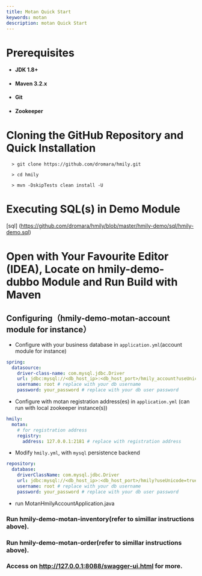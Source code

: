 ```yaml
---
title: Motan Quick Start
keywords: motan
description: motan Quick Start
---
```


# Prerequisites

- #### JDK 1.8+

- #### Maven 3.2.x

- #### Git

- #### Zookeeper

# Cloning the GitHub Repository and Quick Installation

```
  > git clone https://github.com/dromara/hmily.git

  > cd hmily

  > mvn -DskipTests clean install -U
```

# Executing SQL(s) in Demo Module

[sql] (https://github.com/dromara/hmily/blob/master/hmily-demo/sql/hmily-demo.sql)

# Open with Your Favourite Editor (IDEA), Locate on hmily-demo-dubbo Module and Run Build with Maven

## Configuring（hmily-demo-motan-account module for instance）

- Configure with your business database in `application.yml`(account module for instance)

```yml
spring:
  datasource:
    driver-class-name: com.mysql.jdbc.Driver
    url: jdbc:mysql://<db_host_ip>:<db_host_port>/hmily_account?useUnicode=true&characterEncoding=utf8 # replace with your db_host_ip and db_host_port
    username: root # replace with your db username
    password: your_password # replace with your db user password
```

- Configure with motan registration address(es) in `application.yml` (can run with local zookeeper instance(s))

```yml
hmily:
  motan:
    # for registration address
    registry:
      address: 127.0.0.1:2181 # replace with registration address
```

- Modify `hmily.yml`, with `mysql` persistence backend

```yml
repository:
  database:
    driverClassName: com.mysql.jdbc.Driver
    url: jdbc:mysql://<db_host_ip>:<db_host_port>/hmily?useUnicode=true&characterEncoding=utf8 # replace with your db_host_ip and db_host_port
    username: root # replace with your db username
    password: your_password # replace with your db user password
```

- run MotanHmilyAccountApplication.java

### Run hmily-demo-motan-inventory(refer to simillar instructions above).

### Run hmily-demo-motan-order(refer to simillar instructions above).

### Access on http://127.0.0.1:8088/swagger-ui.html for more.

